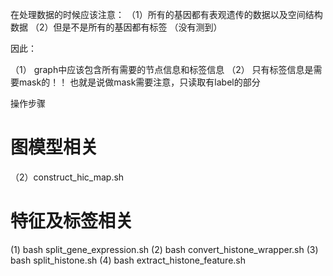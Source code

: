 在处理数据的时候应该注意：
（1）所有的基因都有表观遗传的数据以及空间结构数据
（2）但是不是所有的基因都有标签 （没有测到）

因此：

（1） graph中应该包含所有需要的节点信息和标签信息
（2） 只有标签信息是需要mask的！！ 也就是说做mask需要注意，只读取有label的部分


操作步骤

# 图模型相关

（2）construct_hic_map.sh
# 特征及标签相关
(1) bash split_gene_expression.sh
(2) bash convert_histone_wrapper.sh
(3) bash split_histone.sh
(4) bash extract_histone_feature.sh